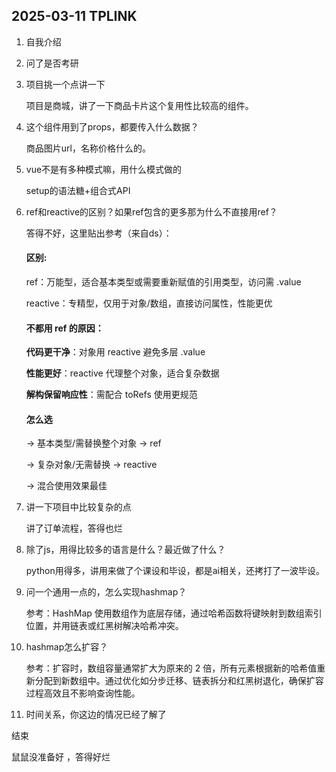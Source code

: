 ## 2025-03-11 TPLINK
1. 自我介绍
2. 问了是否考研
3. 项目挑一个点讲一下
   
   项目是商城，讲了一下商品卡片这个复用性比较高的组件。

4. 这个组件用到了props，都要传入什么数据？

    商品图片url，名称价格什么的。
    
5. vue不是有多种模式嘛，用什么模式做的

    setup的语法糖+组合式API

6. ref和reactive的区别？如果ref包含的更多那为什么不直接用ref？

    答得不好，这里贴出参考（来自ds）：

    #### 区别:
    ref：万能型，适合基本类型或需要重新赋值的引用类型，访问需 .value
    
    reactive：专精型，仅用于对象/数组，直接访问属性，性能更优

    #### 不都用 ref 的原因：
    **代码更干净**：对象用 reactive 避免多层 .value

    **性能更好**：reactive 代理整个对象，适合复杂数据

    **解构保留响应性**：需配合 toRefs 使用更规范

    #### 怎么选
    → 基本类型/需替换整个对象 → ref

    → 复杂对象/无需替换 → reactive

    → 混合使用效果最佳

7. 讲一下项目中比较复杂的点

    讲了订单流程，答得也烂

8. 除了js，用得比较多的语言是什么？最近做了什么？

    python用得多，讲用来做了个课设和毕设，都是ai相关，还拷打了一波毕设。

9.  问一个通用一点的，怎么实现hashmap？

    参考：HashMap 使用数组作为底层存储，通过哈希函数将键映射到数组索引位置，并用链表或红黑树解决哈希冲突。

10. hashmap怎么扩容？

    参考：扩容时，数组容量通常扩大为原来的 2 倍，所有元素根据新的哈希值重新分配到新数组中。通过优化如分步迁移、链表拆分和红黑树退化，确保扩容过程高效且不影响查询性能。

11. 时间关系，你这边的情况已经了解了

结束

鼠鼠没准备好 ，答得好烂